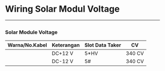 # Wiring Solar Modul Voltage
***

## 
### Solar Module Voltage


| Warna/No.Kabel | Keterangan | Slot Data Taker |  CV    |
|----------------|------------|-----------------|--------|
|                | DC+12 V    | 5*HV            | 340 CV |
|                | DC-12 V    | 5#              | 340 CV |
